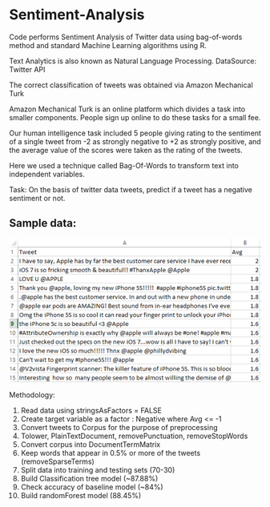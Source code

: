 # Sentiment-Analysis

Code performs Sentiment Analysis of Twitter data using bag-of-words method and standard Machine Learning algorithms using R.

Text Analytics is also known as Natural Language Processing.
DataSource: Twitter API

The correct classification of tweets was obtained via Amazon Mechanical Turk

Amazon Mechanical Turk is an online platform which divides a task into smaller components. People sign up online to do these tasks for a small fee.

Our human intelligence task included 5 people giving rating to the sentiment of a single tweet from -2 as strongly negative to +2 as strongly positive, and the average value of the scores were taken as the rating of the tweets.

Here we used a technique called Bag-Of-Words to transform text into independent variables.

Task: On the basis of twitter data tweets, predict if a tweet has a negative sentiment or not.

## Sample data:

<img src="Sample Data.png" alt="Data"/>

Methodology:

1. Read data using stringsAsFactors = FALSE
2. Create target variable as a factor : Negative where Avg <= -1
3. Convert tweets to Corpus for the purpose of preprocessing
4. Tolower, PlainTextDocument, removePunctuation, removeStopWords 
5. Convert corpus into DocumentTermMatrix
6. Keep words that appear in 0.5% or more of the tweets (removeSparseTerms)
7. Split data into training and testing sets (70-30)
8. Build Classification tree model (~87.88%)
9. Check accuracy of baseline model (~84%)
10. Build randomForest model (88.45%)
